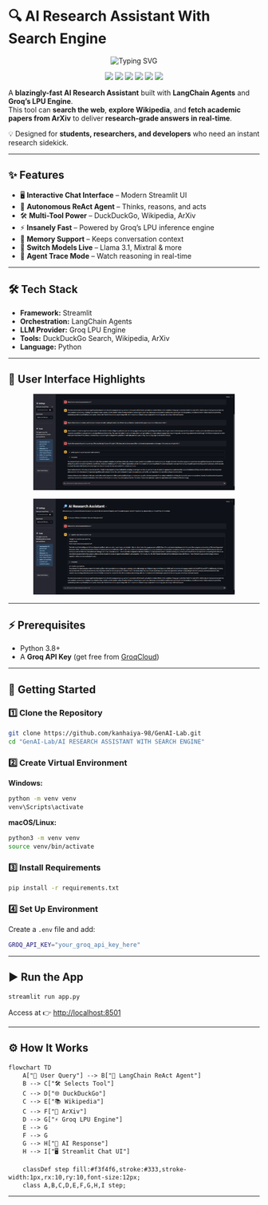 
# 🔍 AI Research Assistant With Search Engine  

<p align="center">
  <img src="https://readme-typing-svg.demolab.com?font=Fira+Code&size=28&pause=1000&color=36BCF7&center=true&vCenter=true&width=900&lines=Blazingly-fast+AI+Research+Assistant;Search+the+Web+%7C+Explore+Wikipedia+%7C+Fetch+ArXiv+Papers;Powered+by+LangChain+%2B+Groq+LPU+Engine" alt="Typing SVG" />
</p>  

<p align="center">
  <img src="https://img.shields.io/badge/Python-3.8%2B-blue?logo=python" />
  <img src="https://img.shields.io/badge/Streamlit-App-red?logo=streamlit" />
  <img src="https://img.shields.io/badge/LangChain-Agents-orange?logo=chainlink" />
  <img src="https://img.shields.io/badge/Groq-LPU-black?logo=groq" />
  <img src="https://img.shields.io/github/stars/kanhaiya-98/GenAI-Lab?style=social" />
  <img src="https://img.shields.io/github/forks/kanhaiya-98/GenAI-Lab?style=social" />
</p>  

A **blazingly-fast AI Research Assistant** built with **LangChain Agents** and **Groq’s LPU Engine**.  
This tool can **search the web**, **explore Wikipedia**, and **fetch academic papers from ArXiv** to deliver **research-grade answers in real-time**.  

💡 Designed for **students, researchers, and developers** who need an instant research sidekick.  

---



## ✨ Features

* 🖥️ **Interactive Chat Interface** – Modern Streamlit UI
* 🧠 **Autonomous ReAct Agent** – Thinks, reasons, and acts
* 🛠️ **Multi-Tool Power** – DuckDuckGo, Wikipedia, ArXiv
* ⚡ **Insanely Fast** – Powered by Groq’s LPU inference engine
* 📜 **Memory Support** – Keeps conversation context
* 🔄 **Switch Models Live** – Llama 3.1, Mixtral & more
* 🚀 **Agent Trace Mode** – Watch reasoning in real-time

---

## 🛠 Tech Stack

* **Framework:** Streamlit
* **Orchestration:** LangChain Agents
* **LLM Provider:** Groq LPU Engine
* **Tools:** DuckDuckGo Search, Wikipedia, ArXiv
* **Language:** Python

---

## 🌈 User Interface Highlights

<p align="center">
  <img src="assets/app1.png" width="80%" />
</p>  

<p align="center">
  <img src="assets/app2.png" width="80%" />
</p>  

---

## ⚡ Prerequisites

* Python 3.8+
* A **Groq API Key** (get free from [GroqCloud](https://groq.com/))

---

## 🚀 Getting Started

### 1️⃣ Clone the Repository

```bash
git clone https://github.com/kanhaiya-98/GenAI-Lab.git
cd "GenAI-Lab/AI RESEARCH ASSISTANT WITH SEARCH ENGINE"
```

### 2️⃣ Create Virtual Environment

**Windows:**

```bash
python -m venv venv
venv\Scripts\activate
```

**macOS/Linux:**

```bash
python3 -m venv venv
source venv/bin/activate
```

### 3️⃣ Install Requirements

```bash
pip install -r requirements.txt
```

### 4️⃣ Set Up Environment

Create a `.env` file and add:

```bash
GROQ_API_KEY="your_groq_api_key_here"
```

---

## ▶️ Run the App

```bash
streamlit run app.py
```

Access at 👉 [http://localhost:8501](http://localhost:8501)

---

## ⚙️ How It Works

```mermaid
flowchart TD
    A["💬 User Query"] --> B["🧠 LangChain ReAct Agent"]
    B --> C["🛠 Selects Tool"]
    C --> D["🌐 DuckDuckGo"]
    C --> E["📚 Wikipedia"]
    C --> F["📄 ArXiv"]
    D --> G["⚡ Groq LPU Engine"]
    E --> G
    F --> G
    G --> H["🤖 AI Response"]
    H --> I["🖥️ Streamlit Chat UI"]

    classDef step fill:#f3f4f6,stroke:#333,stroke-width:1px,rx:10,ry:10,font-size:12px;
    class A,B,C,D,E,F,G,H,I step;
```

---

